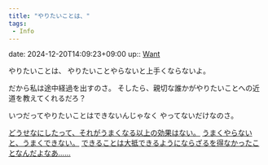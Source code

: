 ```yaml
---
title: "やりたいことは、"
tags:
 - Info
---
```


date: 2024-12-20T14:09:23+09:00
up:: [Want](Bar/Novel/Topics/Want.md)

やりたいことは、
やりたいことやらないと上手くならないよ。

だから私は途中経過を出すのさ。
そしたら、親切な誰かがやりたいことへの近道を教えてくれるだろ？

いつだってやりたいことはできないんじゃなく
やってないだけなのさ。

[どうせなにしたって、それがうまくなる以上の効果はない。](Info/どうせなにしたって、それがうまくなる以上の効果はない。.md)
[うまくやらないと、うまくできない。](Info/うまくやらないと、うまくできない。.md)
[できることは大抵できるようにならざるを得なかったことなんだよなあ……](Info/できることは大抵できるようにならざるを得なかったことなんだよなあ…….md)
